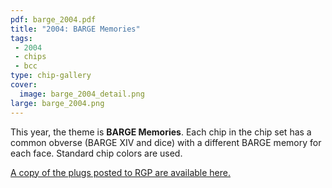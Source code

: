 ```yaml
---
pdf: barge_2004.pdf
title: "2004: BARGE Memories"
tags:
 - 2004
 - chips
 - bcc
type: chip-gallery
cover:
  image: barge_2004_detail.png
large: barge_2004.png
---
```

		
This year, the theme is **BARGE Memories**. Each chip in the chip set has a
common obverse (BARGE XIV and dice) with a different BARGE memory for each
face. Standard chip colors are used.

[A copy of the plugs posted to RGP are available here.](2004-rgp-announcements.mbox_.txt)
